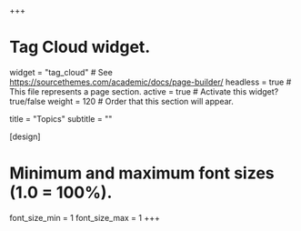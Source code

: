 +++
# Tag Cloud widget.
widget = "tag_cloud"  # See https://sourcethemes.com/academic/docs/page-builder/
headless = true  # This file represents a page section.
active = true  # Activate this widget? true/false
weight = 120  # Order that this section will appear.

title = "Topics"
subtitle = ""

[design]
  # Minimum and maximum font sizes (1.0 = 100%).
  font_size_min = 1
  font_size_max = 1
+++
